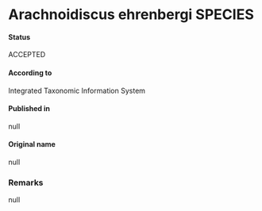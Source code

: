 Arachnoidiscus ehrenbergi SPECIES
=======

#### Status
ACCEPTED

#### According to
Integrated Taxonomic Information System

#### Published in
null

#### Original name
null

### Remarks
null